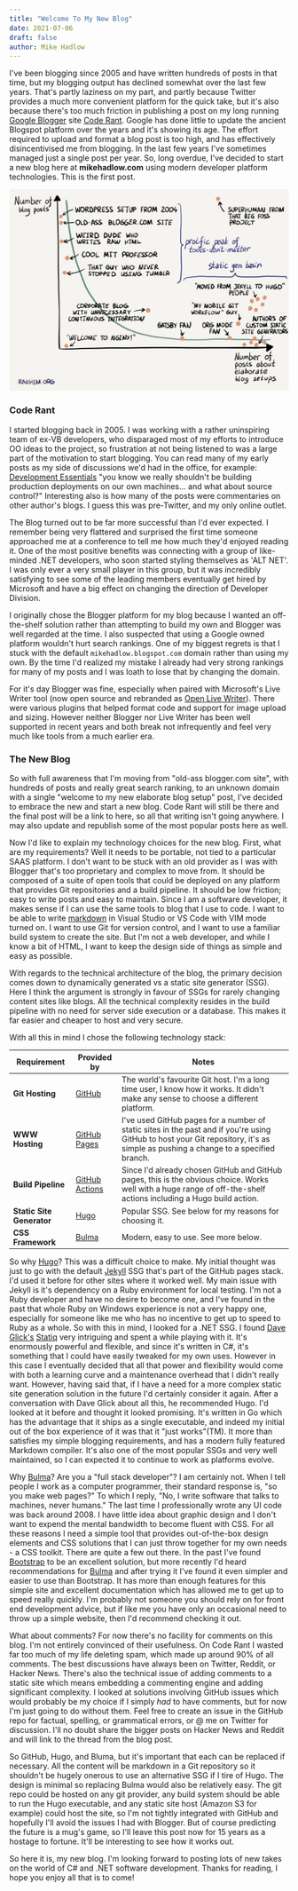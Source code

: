 ```yaml
---
title: "Welcome To My New Blog"
date: 2021-07-06
draft: false
author: Mike Hadlow
---
```

I've been blogging since 2005 and have written hundreds of posts in that time, but my blogging output has declined somewhat over the last few years. That's partly laziness on my part, and partly because Twitter provides a much more convenient platform for the quick take, but it's also because there's too much friction in publishing a post on my long running [Google Blogger](https://www.blogger.com/about/) site [Code Rant](https://mikehadlow.blogspot.com/). Google has done little to update the ancient Blogspot platform over the years and it's showing its age. The effort required to upload and format a blog post is too high, and has effectively disincentivised me from blogging. In the last few years I've sometimes managed just a single post per year. So, long overdue, I've decided to start a new blog here at __mikehadlow.com__ using modern developer platform technologies. This is the first post.
<!--more-->

![Blogger](/img/old-ass-blogger-site.jpg)

### Code Rant

I started blogging back in 2005. I was working with a rather uninspiring team of ex-VB developers, who disparaged most of my efforts to introduce OO ideas to the project, so frustration at not being listened to was a large part of the motivation to start blogging. You can read many of my early posts as my side of discussions we'd had in the office, for example: [Development Essentials](http://mikehadlow.blogspot.com/2005/08/development-essentials.html) "you know we really shouldn't be building production deployments on our own machines... and what about source control?" Interesting also is how many of the posts were commentaries on other author's blogs. I guess this was pre-Twitter, and my only online outlet.

The Blog turned out to be far more successful than I'd ever expected. I remember being very flattered and surprised the first time someone approached me at a conference to tell me how much they'd enjoyed reading it. One of the most positive benefits was connecting with a group of like-minded .NET developers, who soon started styling themselves as 'ALT NET'. I was only ever a very small player in this group, but it was incredibly satisfying to see some of the leading members eventually get hired by Microsoft and have a big effect on changing the direction of Developer Division.

I originally chose the Blogger platform for my blog because I wanted an off-the-shelf solution rather than attempting to build my own and Blogger was well regarded at the time. I also suspected that using a Google owned platform wouldn't hurt search rankings. One of my biggest regrets is that I stuck with the default `mikehadlow.blogspot.com` domain rather than using my own. By the time I'd realized my mistake I already had very strong rankings for many of my posts and I was loath to lose that by changing the domain.

For it's day Blogger was fine, especially when paired with Microsoft's Live Writer tool (now open source and rebranded as [Open Live Writer](https://openlivewriter.com/)). There were various plugins that helped format code and support for image upload and sizing. However neither Blogger nor Live Writer has been well supported in recent years and both break not infrequently and feel very much like tools from a much earlier era.

### The New Blog

So with full awareness that I'm moving from "old-ass blogger.com site", with hundreds of posts and really great search ranking, to an unknown domain with a single "welcome to my new elaborate blog setup" post, I've decided to embrace the new and start a new blog. Code Rant will still be there and the final post will be a link to here, so all that writing isn't going anywhere. I may also update and republish some of the most popular posts here as well. 

Now I'd like to explain my technology choices for the new blog. First, what are my requirements? Well it needs to be portable, not tied to a particular SAAS platform. I don't want to be stuck with an old provider as I was with Blogger that's too proprietary and complex to move from. It should be composed of a suite of open tools that could be deployed on any platform that provides Git repositories and a build pipeline. It should be low friction; easy to write posts and easy to maintain. Since I am a software developer, it makes sense if I can use the same tools to blog that I use to code. I want to be able to write [markdown](https://en.wikipedia.org/wiki/Markdown) in Visual Studio or VS Code with VIM mode turned on. I want to use Git for version control, and I want to use a familiar build system to create the site. But I'm not a web developer, and while I know a bit of HTML, I want to keep the design side of things as simple and easy as possible.

With regards to the technical architecture of the blog, the primary decision comes down to dynamically generated vs a static site generator (SSG). Here I think the argument is strongly in favour of SSGs for rarely changing content sites like blogs. All the technical complexity resides in the build pipeline with no need for server side execution or a database. This makes it far easier and cheaper to host and very secure.

With all this in mind I chose the following technology stack:

| Requirement | Provided by | Notes |
|---|---|---|
|__Git Hosting__| [GitHub](https://github.com) | The world's favourite Git host. I'm a long time user, I know how it works. It didn't make any sense to choose a different platform. | 
|__WWW Hosting__| [GitHub Pages](https://pages.github.com/) | I've used GitHub pages for a number of static sites in the past and if you're using GitHub to host your Git repository, it's as simple as pushing a change to a specified branch. |
|__Build Pipeline__| [GitHub Actions](https://github.com/features/actions) | Since I'd already chosen GitHub and GitHub pages, this is the obvious choice. Works well with a huge range of off-the-shelf actions including a Hugo build action.|
|__Static Site Generator__| [Hugo](https://gohugo.io/) | Popular SSG. See below for my reasons for choosing it. |
|__CSS Framework__| [Bulma](https://bulma.io/) | Modern, easy to use. See more below. |

So why [Hugo](https://gohugo.io/)? This was a difficult choice to make. My initial thought was just to go with the default [Jekyll](https://jekyllrb.com/) SSG that's part of the GitHub pages stack. I'd used it before for other sites where it worked well. My main issue with Jekyll is it's dependency on a Ruby environment for local testing. I'm not a Ruby developer and have no desire to become one, and I've found in the past that whole Ruby on Windows experience is not a very happy one, especially for someone like me who has no incentive to get up to speed to Ruby as a whole. So with this in mind, I looked for a .NET SSG. I found [Dave Glick's](https://twitter.com/daveaglick) [Statiq](https://statiq.dev/) very intriguing and spent a while playing with it. It's enormously powerful and flexible, and since it's written in C#, it's something that I could have easily tweaked for my own uses. However in this case I eventually decided that all that power and flexibility would come with both a learning curve and a maintenance overhead that I didn't really want. However, having said that, if I have a need for a more complex static site generation solution in the future I'd certainly consider it again. After a conversation with Dave Glick about all this, he recommended Hugo. I'd looked at it before and thought it looked promising. It's written in Go which has the advantage that it ships as a single executable, and indeed my initial out of the box experience of it was that it "just works"(TM). It more than satisfies my simple blogging requirements, and has a modern fully featured Markdown compiler. It's also one of the most popular SSGs and very well maintained, so I can expected it to continue to work as platforms evolve.

Why [Bulma](https://bulma.io/)? Are you a "full stack developer"? I am certainly not. When I tell people I work as a computer programmer, their standard response is, "so you make web pages?" To which I reply, "No, I write software that talks to machines, never humans." The last time I professionally wrote any UI code was back around 2008. I have little idea about graphic design and I don't want to expend the mental bandwidth to become fluent with CSS. For all these reasons I need a simple tool that provides out-of-the-box design elements and CSS solutions that I can just throw together for my own needs - a CSS toolkit. There are quite a few out there. In the past I've found [Bootstrap](https://getbootstrap.com/) to be an excellent solution, but more recently I'd heard recommendations for [Bulma](https://bulma.io/) and after trying it I've found it even simpler and easier to use than Bootstrap. It has more than enough features for this simple site and excellent documentation which has allowed me to get up to speed really quickly. I'm probably not someone you should rely on for front end development advice, but if like me you have only an occasional need to throw up a simple website, then I'd recommend checking it out.

What about comments? For now there's no facility for comments on this blog. I'm not entirely convinced of their usefulness. On Code Rant I wasted far too much of my life deleting spam, which made up around 90% of all comments. The best discussions have always been on Twitter, Reddit, or Hacker News. There's also the technical issue of adding comments to a static site which means embedding a commenting engine and adding significant complexity. I looked at solutions involving GitHub issues which would probably be my choice if I simply _had_ to have comments, but for now I'm just going to do without them. Feel free to create an issue in the GitHub repo for factual, spelling, or grammatical errors, or @ me on Twitter for discussion. I'll no doubt share the bigger posts on Hacker News and Reddit and will link to the thread from the blog post.

So GitHub, Hugo, and Bluma, but it's important that each can be replaced if necessary. All the content will be markdown in a Git repository so it shouldn't be hugely onerous to use an alternative SSG if I tire of Hugo. The design is minimal so replacing Bulma would also be relatively easy. The git repo could be hosted on any git provider, any build system should be able to run the Hugo executable, and any static site host (Amazon S3 for example) could host the site, so I'm not tightly integrated with GitHub and hopefully I'll avoid the issues I had with Blogger. But of course predicting the future is a mug's game, so I'll leave this post now for 15 years as a hostage to fortune. It'll be interesting to see how it works out.

So here it is, my new blog. I'm looking forward to posting lots of new takes on the world of C# and .NET software development. Thanks for reading, I hope you enjoy all that is to come!